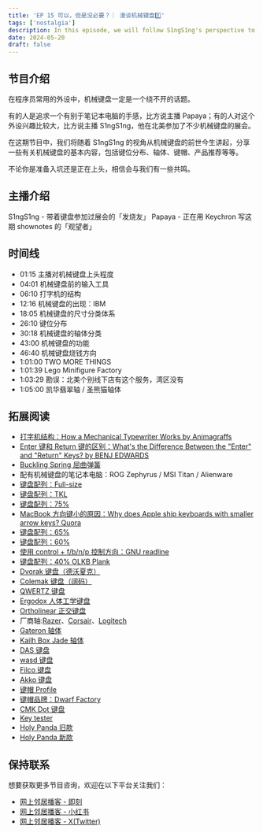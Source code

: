 ```yaml
---
title: 'EP 15 可以，但是没必要？｜ 漫谈机械键盘1️⃣'
tags: ['nostalgia']
description: In this episode, we will follow S1ngS1ng's perspective to explore the past and present of mechanical keyboards, sharing some basic information about mechanical keyboards, including key layouts, switches, keycaps, product recommendations, and more.
date: 2024-05-20
draft: false
---
```


## 节目介绍

在程序员常用的外设中，机械键盘一定是一个绕不开的话题。

有的人是追求一个有别于笔记本电脑的手感，比方说主播 Papaya；有的人对这个外设兴趣比较大，比方说主播 S1ngS1ng，他在北美参加了不少机械键盘的展会。

在这期节目中，我们将随着 S1ngS1ng 的视角从机械键盘的前世今生讲起，分享一些有关机械键盘的基本内容，包括键位分布、轴体、键帽、产品推荐等等。

不论你是准备入坑还是正在上头，相信会与我们有一些共鸣。

## 主播介绍

S1ngS1ng - 带着键盘参加过展会的「发烧友」
Papaya - 正在用 Keychron 写这期 shownotes 的「观望者」

## 时间线

- 01:15 主播对机械键盘上头程度
- 04:01 机械键盘前的输入工具
- 06:10 打字机的结构
- 12:16 机械键盘的出现：IBM
- 18:05 机械键盘的尺寸分类体系
- 26:10 键位分布
- 30:18 机械键盘的轴体分类
- 43:00 机械键盘的功能
- 46:40 机械键盘烧钱方向
- 1:01:00 TWO MORE THINGS
- 1:01:39 Lego Minifigure Factory
- 1:03:29 勘误：北美个别线下店有这个服务，湾区没有
- 1:05:00 凯华翡翠轴 / 圣熊猫轴体

## 拓展阅读

- [打字机结构：How a Mechanical Typewriter Works by Animagraffs](https://www.youtube.com/watch?v=yKpIwi1UUIk)
- [Enter 键和 Return 键的区别：What's the Difference Between the "Enter" and "Return" Keys? by BENJ EDWARDS](https://www.howtogeek.com/808178/whats-the-difference-between-the-enter-and-return-keys/)
- [Buckling Spring 屈曲弹簧](https://en.wikipedia.org/wiki/File:Bucklingspring-animation-300ms.gif)
- 配有机械键盘的笔记本电脑：ROG Zephyrus / MSI Titan / Alienware
- [键盘配列：Full-size](https://deskthority.net/wiki/100%25)
- [键盘配列：TKL](https://deskthority.net/wiki/Tenkeyless_keyboard)
- [键盘配列：75%](https://deskthority.net/wiki/75%25)
- [MacBook 方向键小的原因：Why does Apple ship keyboards with smaller arrow keys? Quora](https://www.quora.com/Why-does-Apple-ship-keyboards-with-smaller-arrow-keys)
- [键盘配列：65%](https://drop.com/buy/drop-alt-v2-high-profile-mechanical-keyboard)
- [键盘配列：60%](https://vortexgear.store/products/the-new-pok3r-rgb)
- [使用 control + f/b/n/p 控制方向：GNU readline](https://en.wikipedia.org/wiki/GNU_Readline)
- [键盘配列：40% OLKB Plank](https://olkb.com/collections/planck)
- [Dvorak 键盘（德沃夏克）](https://en.wikipedia.org/wiki/Dvorak_keyboard_layout)
- [Colemak 键盘（阔码）](https://en.wikipedia.org/wiki/Colemak)
- [QWERTZ 键盘](https://en.wikipedia.org/wiki/QWERTZ)
- [Ergodox 人体工学键盘](https://ergodox-ez.com/)
- [Ortholinear 正交键盘](https://olkb.com/)
- 厂商轴:[Razer](https://www.razer.com/gaming-keyboards-accessories/razer-mechanical-switches)、[Corsair](https://www.corsair.com/us/en/s/keyboard-switches)、[Logitech](https://www.logitechg.com/en-us/innovation/mechanical-switches.html)
- [Gateron 轴体](https://www.gateron.co/)
- [Kailh Box Jade 轴体](https://www.kailh.net/products/kailh-box-thick-clicky-switch-set)
- [DAS 键盘](https://www.daskeyboard.com/)
- [wasd 键盘](https://www.wasdkeyboards.com/)
- [Filco 键盘](https://www.diatec.co.jp/en/)
- [Akko 键盘](https://en.akkogear.com/)
- [键帽 Profile](https://deskthority.net/wiki/Keyboard_profile)
- [键帽品牌：Dwarf Factory](https://dwarf-factory.com/)
- [CMK Dot 键盘](https://novelkeys.com/products/gmk-cyl-dots-r2-keycaps)
- [Key tester](https://drop.com/buy/super-switch-tester-63-switches)
- [Holy Panda 旧款](https://drop.com/buy/drop-invyr-holy-panda-mechanical-switches)
- [Holy Panda 新款](https://drop.com/buy/drop-holy-panda-x-mechanical-switches)

## 保持联系

想要获取更多节目咨询，欢迎在以下平台关注我们：

- [网上邻居播客 - 即刻](https://m.okjike.com/users/c751f4fb-d31d-44cf-aef9-f6b55dec4cd5?source=user_card&s=eyJ1IjoiNjUyMzg3NmQwZWQ3ZTc2NjQ5ODMwNWE4IiwiZCI6MX0%3D)
- [网上邻居播客 - 小红书](https://www.xiaohongshu.com/user/profile/64c2024f00000000140396e6?xhsshare=WeixinSession&appuid=64c2024f00000000140396e6&apptime=1697005943)
- [网上邻居播客 - X(Twitter)](https://twitter.com/wslj_podcast)
